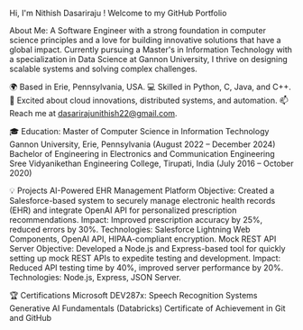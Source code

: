 Hi, I'm Nithish Dasariraju ! Welcome to my GitHub Portfolio

About Me:
A Software Engineer with a strong foundation in computer science principles and a love for building innovative solutions that have a global impact. Currently pursuing a Master's in Information Technology with a specialization in Data Science at Gannon University, I thrive on designing scalable systems and solving complex challenges.

🌍 Based in Erie, Pennsylvania, USA.
💻 Skilled in Python, C, Java, and C++.
🌟 Excited about cloud innovations, distributed systems, and automation.
📫 Reach me at dasarirajunithish22@gmail.com.

🎓 Education:
Master of Computer Science in Information Technology
Gannon University, Erie, Pennsylvania (August 2022 – December 2024)
Bachelor of Engineering in Electronics and Communication Engineering
Sree Vidyanikethan Engineering College, Tirupati, India (July 2016 – October 2020)

💡 Projects
AI-Powered EHR Management Platform
Objective: Created a Salesforce-based system to securely manage electronic health records (EHR) and integrate OpenAI API for personalized prescription recommendations.
Impact: Improved prescription accuracy by 25%, reduced errors by 30%.
Technologies: Salesforce Lightning Web Components, OpenAI API, HIPAA-compliant encryption.
Mock REST API Server
Objective: Developed a Node.js and Express-based tool for quickly setting up mock REST APIs to expedite testing and development.
Impact: Reduced API testing time by 40%, improved server performance by 20%.
Technologies: Node.js, Express, JSON Server.

🏆 Certifications
Microsoft DEV287x: Speech Recognition Systems
Generative AI Fundamentals (Databricks)
Certificate of Achievement in Git and GitHub

